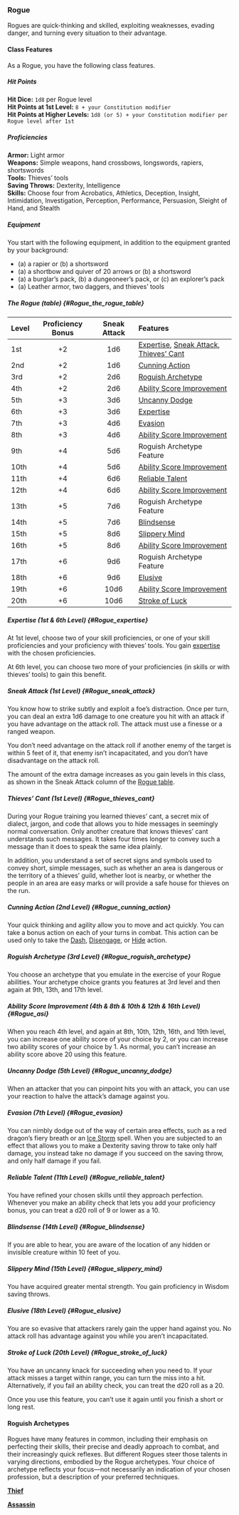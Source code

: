 ### Rogue

Rogues are quick-thinking and skilled, exploiting weaknesses, evading danger, and turning every situation to their advantage.

#### Class Features

As a Rogue, you have the following class features.
##### Hit Points
**Hit Dice:**
`1d8` per Rogue level
\
**Hit Points at 1st Level:**
`8 + your Constitution modifier`
\
**Hit Points at Higher Levels:**
`1d8 (or 5) + your Constitution modifier per Rogue level after 1st`

##### Proficiencies
**Armor:**
Light armor
\
**Weapons:**
Simple weapons, hand crossbows, longswords, rapiers, shortswords
\
**Tools:**
Thieves’ tools
\
**Saving Throws:**
Dexterity, Intelligence
\
**Skills:**
Choose four from Acrobatics, Athletics, Deception, Insight, Intimidation, Investigation, Perception, Performance, Persuasion, Sleight of Hand, and Stealth

##### Equipment
You start with the following equipment, in addition to the equipment granted by your background:

- (a) a rapier or (b) a shortsword
- (a) a shortbow and quiver of 20 arrows or (b) a shortsword
- (a) a burglar’s pack, (b) a dungeoneer’s pack, or (c) an explorer’s pack
- (a) Leather armor, two daggers, and thieves’ tools

##### The Rogue (table) {#Rogue_the_rogue_table}

| Level | Proficiency Bonus | Sneak Attack | Features                                                                                                 |
|:------|:-----------------:|:------------:|:---------------------------------------------------------------------------------------------------------|
|   1st |         +2        |      1d6     | [Expertise](#Rogue_expertise), [Sneak Attack](#Rogue_sneak_attack), [Thieves’ Cant](#Rogue_thieves_cant) |
|   2nd |         +2        |      1d6     | [Cunning Action](#Rogue_cunning_action)                                                                  |
|   3rd |         +2        |      2d6     | [Roguish Archetype](#Rogue_roguish_archetype)                                                            |
|   4th |         +2        |      2d6     | [Ability Score Improvement](#Rogue_asi)                                                                  |
|   5th |         +3        |      3d6     | [Uncanny Dodge](#Rogue_uncanny_dodge)                                                                    |
|   6th |         +3        |      3d6     | [Expertise](#Rogue_expertise)                                                                            |
|   7th |         +3        |      4d6     | [Evasion](#Rogue_evasion)                                                                                |
|   8th |         +3        |      4d6     | [Ability Score Improvement](#Rogue_asi)                                                                  |
|   9th |         +4        |      5d6     | Roguish Archetype Feature                                                                                |
|  10th |         +4        |      5d6     | [Ability Score Improvement](#Rogue_asi)                                                                  |
|  11th |         +4        |      6d6     | [Reliable Talent](#Rogue_reliable_talent)                                                                |
|  12th |         +4        |      6d6     | [Ability Score Improvement](#Rogue_asi)                                                                  |
|  13th |         +5        |      7d6     | Roguish Archetype Feature                                                                                |
|  14th |         +5        |      7d6     | [Blindsense](#Rogue_blindsense)                                                                          |
|  15th |         +5        |      8d6     | [Slippery Mind](#Rogue_slippery_mind)                                                                    |
|  16th |         +5        |      8d6     | [Ability Score Improvement](#Rogue_asi)                                                                  |
|  17th |         +6        |      9d6     | Roguish Archetype Feature                                                                                |
|  18th |         +6        |      9d6     | [Elusive](#Rogue_elusive)                                                                                |
|  19th |         +6        |     10d6     | [Ability Score Improvement](#Rogue_asi)                                                                  |
|  20th |         +6        |     10d6     | [Stroke of Luck](#Rogue_stroke_of_luck)                                                                  |

##### Expertise (1st & 6th Level) {#Rogue_expertise}

At 1st level, choose two of your skill proficiencies, or one of your skill proficiencies and your proficiency with thieves’ tools.
You gain [expertise](#Proficiency_Bonus_expertise) with the chosen proficiencies.

At 6th level, you can choose two more of your proficiencies (in skills or with thieves’ tools) to gain this benefit.

##### Sneak Attack (1st Level) {#Rogue_sneak_attack}

You know how to strike subtly and exploit a foe’s distraction.
Once per turn, you can deal an extra 1d6 damage to one creature you hit with an attack if you have advantage on the attack roll.
The attack must use a finesse or a ranged weapon.

You don’t need advantage on the attack roll if another enemy of the target is within 5 feet of it, that enemy isn’t incapacitated, and you don’t have disadvantage on the attack roll.

The amount of the extra damage increases as you gain levels in this class, as shown in the Sneak Attack column of the [Rogue table](#Rogue_the_rogue_table).

##### Thieves’ Cant (1st Level) {#Rogue_thieves_cant}

During your Rogue training you learned thieves’ cant, a secret mix of dialect, jargon, and code that allows you to hide messages in seemingly normal conversation.
Only another creature that knows thieves’ cant understands such messages.
It takes four times longer to convey such a message than it does to speak the same idea plainly.

In addition, you understand a set of secret signs and symbols used to convey short, simple messages, such as whether an area is dangerous or the territory of a thieves’ guild, whether loot is nearby, or whether the people in an area are easy marks or will provide a safe house for thieves on the run.

##### Cunning Action (2nd Level) {#Rogue_cunning_action}

Your quick thinking and agility allow you to move and act quickly.
You can take a bonus action on each of your turns in combat.
This action can be used only to take the [Dash](#Combat_Actions_dash), [Disengage](#Combat_Actions_disengage), or [Hide](#Combat_Actions_hide) action.

##### Roguish Archetype (3rd Level) {#Rogue_roguish_archetype}

You choose an archetype that you emulate in the exercise of your Rogue abilities.
Your archetype choice grants you features at 3rd level and then again at 9th, 13th, and 17th level.

##### Ability Score Improvement (4th & 8th & 10th & 12th & 16th Level) {#Rogue_asi}

When you reach 4th level, and again at 8th, 10th, 12th, 16th, and 19th level, you can increase one ability score of your choice by 2, or you can increase two ability scores of your choice by 1.
As normal, you can’t increase an ability score above 20 using this feature.

##### Uncanny Dodge (5th Level) {#Rogue_uncanny_dodge}

When an attacker that you can pinpoint hits you with an attack, you can use your reaction to halve the attack’s damage against you.

##### Evasion (7th Level) {#Rogue_evasion}

You can nimbly dodge out of the way of certain area effects, such as a red dragon’s fiery breath or an [Ice Storm](#Ice_Storm_ice_storm) spell.
When you are subjected to an effect that allows you to make a Dexterity saving throw to take only half damage, you instead take no damage if you succeed on the saving throw, and only half damage if you fail.

##### Reliable Talent (11th Level) {#Rogue_reliable_talent}

You have refined your chosen skills until they approach perfection.
Whenever you make an ability check that lets you add your proficiency bonus, you can treat a d20 roll of 9 or lower as a 10.

##### Blindsense (14th Level) {#Rogue_blindsense}

If you are able to hear, you are aware of the location of any hidden or invisible creature within 10 feet of you.

##### Slippery Mind (15th Level) {#Rogue_slippery_mind}

You have acquired greater mental strength.
You gain proficiency in Wisdom saving throws.

##### Elusive (18th Level) {#Rogue_elusive}

You are so evasive that attackers rarely gain the upper hand against you.
No attack roll has advantage against you while you aren’t incapacitated.

##### Stroke of Luck (20th Level) {#Rogue_stroke_of_luck}

You have an uncanny knack for succeeding when you need to.
If your attack misses a target within range, you can turn the miss into a hit.
Alternatively, if you fail an ability check, you can treat the d20 roll as a 20.

Once you use this feature, you can’t use it again until you finish a short or long rest.

#### Roguish Archetypes

Rogues have many features in common, including their emphasis on perfecting their skills, their precise and deadly approach to combat, and their increasingly quick reflexes.
But different Rogues steer those talents in varying directions, embodied by the Rogue archetypes.
Your choice of archetype reflects your focus—not necessarily an indication of your chosen profession, but a description of your preferred techniques.

[**Thief**](./Thief.md)

[**Assassin**](./Assassin.md)
